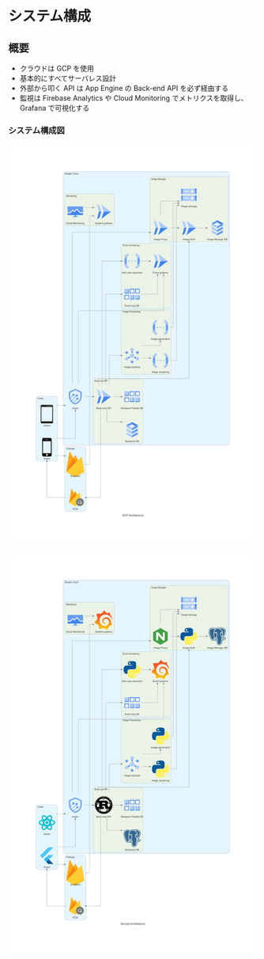 # システム構成

## 概要

- クラウドは GCP を使用
- 基本的にすべてサーバレス設計
- 外部から叩く API は App Engine の Back-end API を必ず経由する
- 監視は Firebase Analytics や Cloud Monitoring でメトリクスを取得し、Grafana で可視化する

### システム構成図

![クラウド構成図](./imgs/gcp_architecture.png)

![サービス構成図](./imgs/service_architecture.png)

